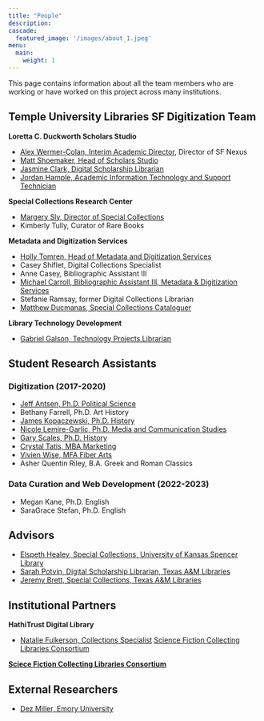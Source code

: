 ```yaml
---
title: "People"
description: 
cascade:
  featured_image: '/images/about_1.jpeg'
menu:
  main:
    weight: 1
---
```


This page contains information about all the team members who are working or have worked on this project across many institutions.

## Temple University Libraries SF Digitization Team

**Loretta C. Duckworth Scholars Studio**
* [Alex Wermer-Colan, Interim Academic Director](https://library.temple.edu/people/alex-wermer-colan-ph-d), Director of SF Nexus
* [Matt Shoemaker, Head of Scholars Studio](https://library.temple.edu/people/jasmine-clark)
* [Jasmine Clark, Digital Scholarship Librarian](https://library.temple.edu/people/jasmine-clark)
* [Jordan Hample, Academic Information Technology and Support Technician](https://library.temple.edu/people/jordan-hample)

**Special Collections Research Center**
* [Margery Sly, Director of Special Collections](https://library.temple.edu/people/margery-n-sly)
* Kimberly Tully, Curator of Rare Books

**Metadata and Digitization Services**
* [Holly Tomren, Head of Metadata and Digitization Services](https://library.temple.edu/people/holly-tomren)
* Casey Shiflet, Digital Collections Specialist
* Anne Casey, Bibliographic Assistant III
* [Michael Carroll, Bibliographic Assistant III, Metadata & Digitization Services](https://library.temple.edu/people/michael-carroll)
* Stefanie Ramsay, former Digital Collections Librarian
* [Matthew Ducmanas, Special Collections Cataloguer](https://library.temple.edu/people/matthew-ducmanas) 

**Library Technology Development**
* [Gabriel Galson, Technology Projects Librarian](https://library.temple.edu/people/gabe-galson)

## Student Research Assistants 
### Digitization (2017-2020)
* [Jeff Antsen, Ph.D. Political Science](https://liberalarts.temple.edu/academics/faculty/antsen-jeff)
* Bethany Farrell, Ph.D. Art History
* [James Kopaczewski, Ph.D. History](https://jameskopaczewski.com)
* [Nicole Lemire-Garlic, Ph.D. Media and Communication Studies](https://klein.temple.edu/student/nicole-lemire-garlic)
* [Gary Scales, Ph.D. History](http://www.urbandigitalhistory.com)
* [Crystal Tatis, MBA Marketing](https://sites.temple.edu/tudsc/crystal-tatis-profile-picture/)
* [Vivien Wise, MFA Fiber Arts](https://www.vivienwise.com)
* Asher Quentin Riley, B.A. Greek and Roman Classics

### Data Curation and Web Development (2022-2023)
* Megan Kane, Ph.D. English
* SaraGrace Stefan, Ph.D. English

## Advisors
* [Elspeth Healey, Special Collections, University of Kansas Spencer Library](https://lib.ku.edu/elspeth-healey)
* [Sarah Potvin, Digital Scholarship Librarian, Texas A&M Libraries](https://library.tamu.edu/directory/people/spotvin)
* [Jeremy Brett, Special Collections, Texas A&M Libraries](https://cushing.library.tamu.edu/collecting/scifi.html)
  
## Institutional Partners
**HathiTrust Digital Library**
* [Natalie Fulkerson, Collections Specialist](https://www.lib.umich.edu/users/nfulkers)
[Science Fiction Collecting Libraries Consortium](http://sfspecialcollections.pbworks.com/w/page/75733229/D)

[**Sciece Fiction Collecting Libraries Consortium**](http://sfspecialcollections.pbworks.com/w/page/75814541/About%20the%20SciFi%20Collection%20Libraries%20Consortium%20(SFCLC))

## External Researchers
* [Dez Miller, Emory University ](https://dezmiller.com/)

